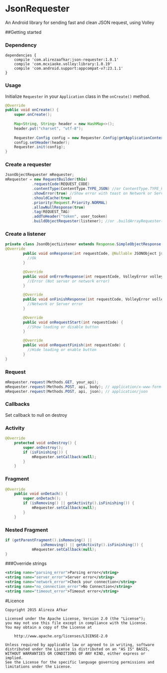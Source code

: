# JsonRequester
An Android library for sending fast and clean JSON request, using Volley

##Getting started

### Dependency

```
dependencies {
    compile 'com.alirezaafkar:json-requester:1.0.1'
    compile 'com.mcxiaoke.volley:library:1.0.19'
    compile 'com.android.support:appcompat-v7:23.1.1'
}
```

### Usage

Initialize `Requester` in your `Application` class in the `onCreate()` method.

```java
@Override
public void onCreate() {
    super.onCreate();
    
    Map<String, String> header = new HashMap<>();
    header.put("charset", "utf-8");
    
    Requester.Config config = new Requester.Config(getApplicationContext());
    config.setHeader(header);    
    Requester.init(config);
}
```

### Create a requester
```java
JsonObjectRequester mRequester;
mRequester = new RequestBuilder(this)
            .requestCode(REQUEST_CODE)
            .contentType(ContentType.TYPE_JSON) //or ContentType.TYPE_FORM
            .showError(true) //Show error with toast on Network or Server error
            .shouldCache(true)
            .priority(Request.Priority.NORMAL)
            .allowNullResponse(true)
            .tag(REQUEST_TAG)
            .addToHeader("token", user_tooken)
            .buildObjectRequester(listener); //or .buildArrayRequester(listener);
```
### Create a listener
```java
private class JsonObjectListener extends Response.SimpleObjectResponse {
@Override
        public void onResponse(int requestCode, @Nullable JSONObject jsonObject) {
          //Ok
        }

        @Override
        public void onErrorResponse(int requestCode, VolleyError volleyError, @Nullable JSONObject errorObject) {
          //Error (Not server or network error)
        }

        @Override
        public void onFinishResponse(int requestCode, VolleyError volleyError, String message) {
          //Network or Server error
        }

        @Override
        public void onRequestStart(int requestCode) {
          //Show loading or disable button
        }

        @Override
        public void onRequestFinish(int requestCode) {
          //Hide loading or enable button
        }
}
```

### Request
```java
mRequester.request(Methods.GET, your_api);
mRequester.request(Methods.POST, api, body); // application/x-www-form-urlencoded
mRequester.request(Methods.POST, api, json); // application/json
```

### Callbacks
Set callback to null on destroy

### Activity
```java
@Override
    protected void onDestroy() {
        super.onDestroy();
        if (isFinishing()) {
            mRequester.setCallback(null);
        }
    }
```

### Fragment
```java
@Override
    public void onDetach() {
        super.onDetach();
        if (isRemoving() || getActivity().isFinishing()) {
            mRequester.setCallback(null);
        }
    }
```

### Nested Fragment
```java
if (getParentFragment().isRemoving() ||
                isRemoving() || getActivity().isFinishing()) {
            mRequester.setCallback(null);
}
```

###Override strings
```xml
<string name="parsing_error">Parsing error</string>
<string name="server_error">Server error</string>
<string name="network_error">Check your connection</string>
<string name="no_connection_error">No Connection</string>
<string name="timeout_error">Timeout error</string>
```

#Licence

    Copyright 2015 Alireza Afkar
    
    Licensed under the Apache License, Version 2.0 (the "License");
    you may not use this file except in compliance with the License.
    You may obtain a copy of the License at
    
        http://www.apache.org/licenses/LICENSE-2.0
    
    Unless required by applicable law or agreed to in writing, software
    distributed under the License is distributed on an "AS IS" BASIS,
    WITHOUT WARRANTIES OR CONDITIONS OF ANY KIND, either express or implied.
    See the License for the specific language governing permissions and
    limitations under the License.
